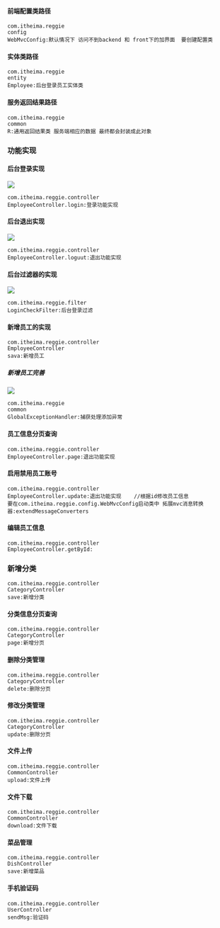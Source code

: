 #### 前端配置类路径

```properties
com.itheima.reggie
config
WebMvcConfig:默认情况下 访问不到backend 和 front下的加界面  要创建配置类
```

#### 实体类路径

```properties
com.itheima.reggie
entity
Employee:后台登录员工实体类
```

#### 服务返回结果路径

```properties
com.itheima.reggie
common
R:通用返回结果类 服务端相应的数据 最终都会封装成此对象
```



### 功能实现

#### 后台登录实现

![](https://hs-1257929486.cos.ap-chengdu.myqcloud.com/uPic/o9ZIGS.png)

```properties
com.itheima.reggie.controller
EmployeeController.login:登录功能实现
```

#### 后台退出实现

![](https://hs-1257929486.cos.ap-chengdu.myqcloud.com/uPic/m6niSQ.png)

```properties
com.itheima.reggie.controller
EmployeeController.loguut:退出功能实现
```

#### 后台过滤器的实现

![](https://hs-1257929486.cos.ap-chengdu.myqcloud.com/uPic/9Ut8V5.png)

```properties
com.itheima.reggie.filter
LoginCheckFilter:后台登录过滤
```

#### 新增员工的实现

```properties
com.itheima.reggie.controller
EmployeeController
sava:新增员工
```

##### 新增员工完善

![](https://hs-1257929486.cos.ap-chengdu.myqcloud.com/uPic/Ucc44h.png)

```properties
com.itheima.reggie
common
GlobalExceptionHandler:捕获处理添加异常
```

#### 员工信息分页查询

```properties
com.itheima.reggie.controller
EmployeeController.page:退出功能实现
```

#### 启用禁用员工账号

```properties
com.itheima.reggie.controller
EmployeeController.update:退出功能实现	//根据id修改员工信息
要在com.itheima.reggie.config.WebMvcConfig启动类中 拓展mvc消息转换器:extendMessageConverters
```

#### 编辑员工信息

```properties
com.itheima.reggie.controller
EmployeeController.getById:
```



### 新增分类

```properties
com.itheima.reggie.controller
CategoryController
save:新增分类
```

#### 分类信息分页查询

```properties
com.itheima.reggie.controller
CategoryController
page:新增分页
```

#### 删除分类管理

```properties
com.itheima.reggie.controller
CategoryController
delete:删除分页
```

#### 修改分类管理

```properties
com.itheima.reggie.controller
CategoryController
update:删除分页
```

#### 文件上传

```properties
com.itheima.reggie.controller
CommonController
upload:文件上传
```

#### 文件下载

```properties
com.itheima.reggie.controller
CommonController
download:文件下载
```

#### 菜品管理

````properties
com.itheima.reggie.controller
DishController
save:新增菜品
````

#### 手机验证码

```properties
com.itheima.reggie.controller
UserController
sendMsg:验证码
```

